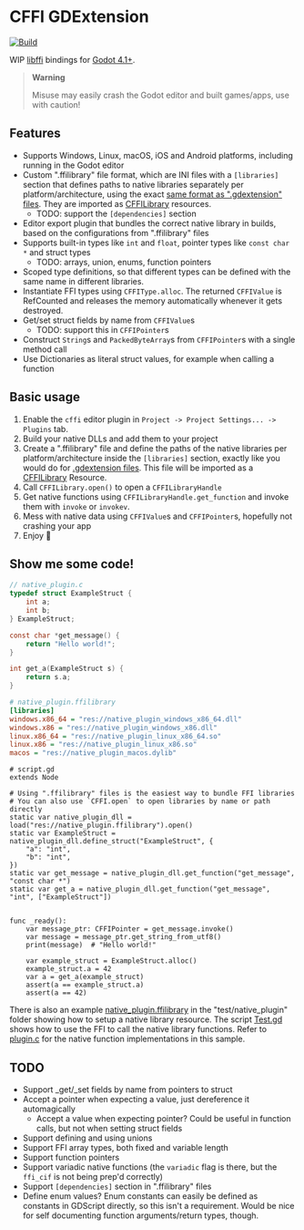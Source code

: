 # CFFI GDExtension
[![Build](https://github.com/gilzoide/cffi-gdextension/actions/workflows/.build.yml/badge.svg?branch=main)](https://github.com/gilzoide/cffi-gdextension/actions/workflows/.build.yml)

WIP [libffi](https://github.com/libffi/libffi) bindings for [Godot 4.1+](https://godotengine.org/).

> **Warning**
>
> Misuse may easily crash the Godot editor and built games/apps, use with caution!


## Features
- Supports Windows, Linux, macOS, iOS and Android platforms, including running in the Godot editor
- Custom ".ffilibrary" file format, which are INI files with a `[libraries]` section that defines paths to native libraries separately per platform/architecture, using the exact [same format as ".gdextension" files]((https://docs.godotengine.org/en/stable/tutorials/scripting/gdextension/gdextension_cpp_example.html#using-the-gdextension-module)).
  They are imported as [CFFILibrary](addons/cffi/cffi_library.gd) resources.
  + TODO: support the `[dependencies]` section
- Editor export plugin that bundles the correct native library in builds, based on the configurations from ".ffilibrary" files
- Supports built-in types like `int` and `float`, pointer types like `const char *` and struct types
  + TODO: arrays, union, enums, function pointers
- Scoped type definitions, so that different types can be defined with the same name in different libraries.
- Instantiate FFI types using `CFFIType.alloc`.
  The returned `CFFIValue` is RefCounted and releases the memory automatically whenever it gets destroyed.
- Get/set struct fields by name from `CFFIValue`s
  + TODO: support this in `CFFIPointer`s
- Construct `String`s and `PackedByteArray`s from `CFFIPointer`s with a single method call
- Use Dictionaries as literal struct values, for example when calling a function


## Basic usage
1. Enable the `cffi` editor plugin in `Project -> Project Settings... -> Plugins` tab.
2. Build your native DLLs and add them to your project
3. Create a ".ffilibrary" file and define the paths of the native libraries per platform/architecture inside the `[libraries]` section, exactly like you would do for [.gdextension files](https://docs.godotengine.org/en/stable/tutorials/scripting/gdextension/gdextension_cpp_example.html#using-the-gdextension-module).
   This file will be imported as a [CFFILibrary](addons/cffi/cffi_library.gd) Resource.
4. Call `CFFILibrary.open()` to open a `CFFILibraryHandle`
5. Get native functions using `CFFILibraryHandle.get_function` and invoke them with `invoke` or `invokev`.
6. Mess with native data using `CFFIValue`s and `CFFIPointer`s, hopefully not crashing your app
7. Enjoy 🍾


## Show me some code!
```c
// native_plugin.c
typedef struct ExampleStruct {
    int a;
    int b;
} ExampleStruct;

const char *get_message() {
    return "Hello world!";
}

int get_a(ExampleStruct s) {
    return s.a;
}
```

```ini
# native_plugin.ffilibrary
[libraries]
windows.x86_64 = "res://native_plugin_windows_x86_64.dll"
windows.x86 = "res://native_plugin_windows_x86.dll"
linux.x86_64 = "res://native_plugin_linux_x86_64.so"
linux.x86 = "res://native_plugin_linux_x86.so"
macos = "res://native_plugin_macos.dylib"
```

```gdscript
# script.gd
extends Node

# Using ".ffilibrary" files is the easiest way to bundle FFI libraries
# You can also use `CFFI.open` to open libraries by name or path directly
static var native_plugin_dll = load("res://native_plugin.ffilibrary").open()
static var ExampleStruct = native_plugin_dll.define_struct("ExampleStruct", {
    "a": "int",
    "b": "int",
})
static var get_message = native_plugin_dll.get_function("get_message", "const char *")
static var get_a = native_plugin_dll.get_function("get_message", "int", ["ExampleStruct"])


func _ready():
    var message_ptr: CFFIPointer = get_message.invoke()
    var message = message_ptr.get_string_from_utf8()
    print(message)  # "Hello world!"

    var example_struct = ExampleStruct.alloc()
    example_struct.a = 42
    var a = get_a(example_struct)
    assert(a == example_struct.a)
    assert(a == 42)
```

There is also an example [native_plugin.ffilibrary](test/native_plugin/native_plugin.ffilibrary) in the "test/native_plugin" folder showing how to setup a native library resource.
The script [Test.gd](test/Test.gd) shows how to use the FFI to call the native library functions. Refer to [plugin.c](test/native_plugin/plugin.c) for the native function implementations in this sample.


## TODO
- Support _get/_set fields by name from pointers to struct
- Accept a pointer when expecting a value, just dereference it automagically
  + Accept a value when expecting pointer? Could be useful in function calls, but not when setting struct fields
- Support defining and using unions
- Support FFI array types, both fixed and variable length
- Support function pointers
- Support variadic native functions (the `variadic` flag is there, but the `ffi_cif` is not being prep'd correctly)
- Support `[dependencies]` section in ".ffilibrary" files
- Define enum values?
  Enum constants can easily be defined as constants in GDScript directly, so this isn't a requirement.
  Would be nice for self documenting function arguments/return types, though.